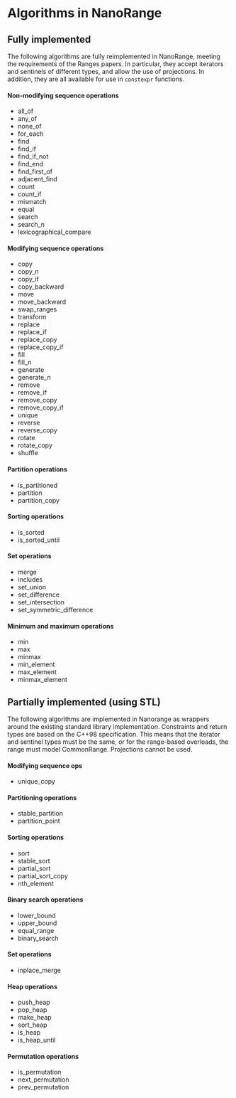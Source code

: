 # Algorithms in NanoRange #

## Fully implemented ##

The following algorithms are fully reimplemented in NanoRange,
meeting the requirements of the Ranges papers. In particular, they accept
iterators and sentinels of different types, and allow the use of projections.
In addition, they are all available for use in `constexpr` functions.

#### Non-modifying sequence operations ####

* all_of
* any_of
* none_of
* for_each
* find
* find_if
* find_if_not
* find_end
* find_first_of
* adjacent_find
* count
* count_if
* mismatch
* equal
* search
* search_n
* lexicographical_compare

#### Modifying sequence operations ####

* copy
* copy_n
* copy_if
* copy_backward
* move
* move_backward
* swap_ranges
* transform
* replace
* replace_if
* replace_copy
* replace_copy_if
* fill
* fill_n
* generate
* generate_n
* remove
* remove_if
* remove_copy
* remove_copy_if
* unique
* reverse
* reverse_copy
* rotate
* rotate_copy
* shuffle

#### Partition operations ####

* is_partitioned
* partition
* partition_copy

#### Sorting operations ####

* is_sorted
* is_sorted_until

#### Set operations ####

* merge
* includes
* set_union
* set_difference
* set_intersection
* set_symmetric_difference

#### Minimum and maximum operations ####

* min
* max
* minmax
* min_element
* max_element
* minmax_element

## Partially implemented (using STL) ##

The following algorithms are implemented in Nanorange as wrappers around the
existing standard library implementation. Constraints and return types are based
on the C++98 specification. This means that the iterator and sentinel types
must be the same, or for the range-based overloads, the range must model
CommonRange. Projections cannot be used.

#### Modifying sequence ops ####

* unique_copy

#### Partitioning operations ####

* stable_partition
* partition_point

#### Sorting operations ####

* sort
* stable_sort
* partial_sort
* partial_sort_copy
* nth_element

#### Binary search operations ####

* lower_bound
* upper_bound
* equal_range
* binary_search

#### Set operations ####

* inplace_merge

#### Heap operations ####

* push_heap
* pop_heap
* make_heap
* sort_heap
* is_heap
* is_heap_until

#### Permutation operations ####

* is_permutation
* next_permutation
* prev_permutation

